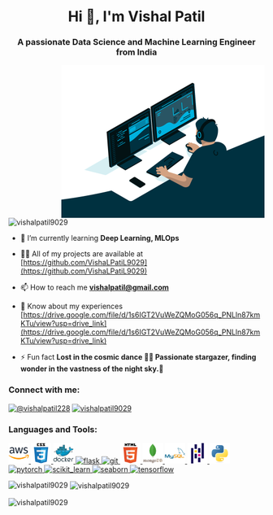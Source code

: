 <h1 align="center">Hi 👋, I'm Vishal Patil</h1>
<h3 align="center">A passionate Data Science and Machine Learning Engineer from India</h3>
<img align = "right" alt = "coding" width = "400" src = "https://github.com/VishaLPatiL9029/VishaLPatiL9029/blob/main/code.gif">

<p align="left"> <img src="https://komarev.com/ghpvc/?username=vishalpatil9029&label=Profile%20views&color=0e75b6&style=flat" alt="vishalpatil9029" /> </p>

- 🌱 I’m currently learning **Deep Learning, MLOps**

- 👨‍💻 All of my projects are available at [https://github.com/VishaLPatiL9029](https://github.com/VishaLPatiL9029)

- 📫 How to reach me **vishalpatil@gmail.com**

- 📄 Know about my experiences [https://drive.google.com/file/d/1s6IGT2VuWeZQMoG056q_PNLln87kmKTu/view?usp=drive_link](https://drive.google.com/file/d/1s6IGT2VuWeZQMoG056q_PNLln87kmKTu/view?usp=drive_link)

- ⚡ Fun fact **Lost in the cosmic dance 🌌✨ Passionate stargazer, finding wonder in the vastness of the night sky.🚀**

<h3 align="left">Connect with me:</h3>
<p align="left">
<a href="https://www.hackerrank.com/@vishalpatil228" target="blank"><img align="center" src="https://raw.githubusercontent.com/rahuldkjain/github-profile-readme-generator/master/src/images/icons/Social/hackerrank.svg" alt="@vishalpatil228" height="30" width="40" /></a>
<a href="https://www.leetcode.com/vishalpatil9029" target="blank"><img align="center" src="https://raw.githubusercontent.com/rahuldkjain/github-profile-readme-generator/master/src/images/icons/Social/leet-code.svg" alt="vishalpatil9029" height="30" width="40" /></a>
</p>

<h3 align="left">Languages and Tools:</h3>
<p align="left"> <a href="https://aws.amazon.com" target="_blank" rel="noreferrer"> <img src="https://raw.githubusercontent.com/devicons/devicon/master/icons/amazonwebservices/amazonwebservices-original-wordmark.svg" alt="aws" width="40" height="40"/> </a> <a href="https://www.w3schools.com/css/" target="_blank" rel="noreferrer"> <img src="https://raw.githubusercontent.com/devicons/devicon/master/icons/css3/css3-original-wordmark.svg" alt="css3" width="40" height="40"/> </a> <a href="https://www.docker.com/" target="_blank" rel="noreferrer"> <img src="https://raw.githubusercontent.com/devicons/devicon/master/icons/docker/docker-original-wordmark.svg" alt="docker" width="40" height="40"/> </a> <a href="https://flask.palletsprojects.com/" target="_blank" rel="noreferrer"> <img src="https://www.vectorlogo.zone/logos/pocoo_flask/pocoo_flask-icon.svg" alt="flask" width="40" height="40"/> </a> <a href="https://git-scm.com/" target="_blank" rel="noreferrer"> <img src="https://www.vectorlogo.zone/logos/git-scm/git-scm-icon.svg" alt="git" width="40" height="40"/> </a> <a href="https://www.w3.org/html/" target="_blank" rel="noreferrer"> <img src="https://raw.githubusercontent.com/devicons/devicon/master/icons/html5/html5-original-wordmark.svg" alt="html5" width="40" height="40"/> </a> <a href="https://www.mongodb.com/" target="_blank" rel="noreferrer"> <img src="https://raw.githubusercontent.com/devicons/devicon/master/icons/mongodb/mongodb-original-wordmark.svg" alt="mongodb" width="40" height="40"/> </a> <a href="https://www.mysql.com/" target="_blank" rel="noreferrer"> <img src="https://raw.githubusercontent.com/devicons/devicon/master/icons/mysql/mysql-original-wordmark.svg" alt="mysql" width="40" height="40"/> </a> <a href="https://pandas.pydata.org/" target="_blank" rel="noreferrer"> <img src="https://raw.githubusercontent.com/devicons/devicon/2ae2a900d2f041da66e950e4d48052658d850630/icons/pandas/pandas-original.svg" alt="pandas" width="40" height="40"/> </a> <a href="https://www.python.org" target="_blank" rel="noreferrer"> <img src="https://raw.githubusercontent.com/devicons/devicon/master/icons/python/python-original.svg" alt="python" width="40" height="40"/> </a> <a href="https://pytorch.org/" target="_blank" rel="noreferrer"> <img src="https://www.vectorlogo.zone/logos/pytorch/pytorch-icon.svg" alt="pytorch" width="40" height="40"/> </a> <a href="https://scikit-learn.org/" target="_blank" rel="noreferrer"> <img src="https://upload.wikimedia.org/wikipedia/commons/0/05/Scikit_learn_logo_small.svg" alt="scikit_learn" width="40" height="40"/> </a> <a href="https://seaborn.pydata.org/" target="_blank" rel="noreferrer"> <img src="https://seaborn.pydata.org/_images/logo-mark-lightbg.svg" alt="seaborn" width="40" height="40"/> </a> <a href="https://www.tensorflow.org" target="_blank" rel="noreferrer"> <img src="https://www.vectorlogo.zone/logos/tensorflow/tensorflow-icon.svg" alt="tensorflow" width="40" height="40"/> </a> </p>

<p><img align="left" src="https://github-readme-stats.vercel.app/api/top-langs?username=vishalpatil9029&show_icons=true&locale=en&layout=compact" alt="vishalpatil9029" /></p>

<p>&nbsp;<img align="center" src="https://github-readme-stats.vercel.app/api?username=vishalpatil9029&show_icons=true&locale=en" alt="vishalpatil9029" /></p>

<p><img align="center" src="https://github-readme-streak-stats.herokuapp.com/?user=vishalpatil9029&" alt="vishalpatil9029" /></p>
